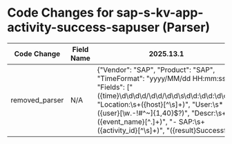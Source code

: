 # Code Changes for sap-s-kv-app-activity-success-sapuser (Parser)

| Code Change | Field Name | 2025.13.1 | 2025.14.1 |
|-------------|------------|-----------|------------|
| removed_parser | N/A | {"Vendor": "SAP", "Product": "SAP", "TimeFormat": "yyyy/MM/dd HH:mm:ss", "Fields": ["({time}\d\d\d\d\/\d\d\/\d\d\s\d\d:\d\d:\d\d)", "Location:\s+({host}[^\s]+)", "User:\s*({user}[\w\.\-\!\#\^\~]{1,40}\$?)", "Descr:\s+({event_name}[^.]+)", "- SAP:\s+({activity_id}[^\s]+)", "({result}Successful|successful|failed|Failed)", "({app}SAP)"], "Name": "sap-s-kv-app-activity-success-sapuser", "Conditions": [" - SAP: ", " - SAP Audit ", " - SAP User: ", "Audit Class: "], "DupFields": ["event_name->operation"], "ParserVersion": "v1.0.0"} | N/A |